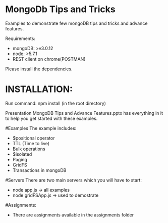 # MongoDb Tips and Tricks
Examples to demonstrate few mongoDB tips and tricks and advance features.

Requirements:
- mongoDB: >v3.0.12
- node: >5.7.1
- REST client on chrome(POSTMAN)

Please install the dependencies.

# INSTALLATION:
Run command: npm install (in the root directory)

Presentation MongoDB Tips and Advance Features.pptx has everything in it to help you get started with these examples.

#Examples
The example includes:
- $positional operator
- TTL (Time to live)
- Bulk operations
- $isolated
- Paging
- GridFS
- Transactions in mongoDB

#Servers
There are two main servers which you will have to start:
- node app.js -> all examples
- node gridFSApp.js -> used to demostrate 

#Assignments:
- There are assignments available in the assignments folder


